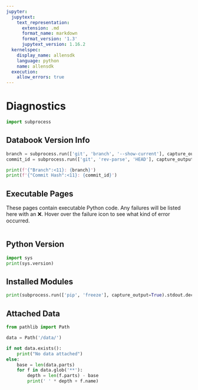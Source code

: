 ```yaml
---
jupyter:
  jupytext:
    text_representation:
      extension: .md
      format_name: markdown
      format_version: '1.3'
      jupytext_version: 1.16.2
  kernelspec:
    display_name: allensdk
    language: python
    name: allensdk
  execution:
    allow_errors: true
---
```


# Diagnostics

```python tags=["remove-input"]
import subprocess
```


## Databook Version Info

```python tags=["remove-input"]
branch = subprocess.run(['git', 'branch', '--show-current'], capture_output=True).stdout.decode().strip()
commit_id = subprocess.run(['git', 'rev-parse', 'HEAD'], capture_output=True).stdout.decode().strip()

print(f'{"Branch":<11}: {branch}')
print(f'{"Commit Hash":<11}: {commit_id}')
```


## Executable Pages
These pages contain executable Python code. Any failures will be listed here with an ❌. Hover over the failure icon to see what kind of error occurred.

```{nb-exec-table}
```
## Python Version

```python tags=["remove-input"]
import sys
print(sys.version)
```

## Installed Modules

```python tags=["remove-input"]
print(subprocess.run(['pip', 'freeze'], capture_output=True).stdout.decode())
```

## Attached Data

```python tags=["remove-input"]
from pathlib import Path

data = Path('/data/')

if not data.exists():
    print("No data attached")
else:
    base = len(data.parts)
    for f in data.glob('**'):
        depth = len(f.parts) - base
        print(' ' * depth + f.name)
```
